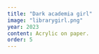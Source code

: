 ```yaml
---
title: "Dark academia girl"
image: "librarygirl.png"
year: 2023
content: Acrylic on paper.
order: 5
---
```

